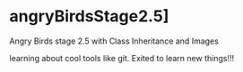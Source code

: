 # angryBirdsStage2.5]
Angry Birds stage 2.5 with Class Inheritance and Images

learning about cool tools like git. Exited to learn new things!!!
